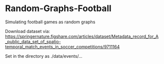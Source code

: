 # Random-Graphs-Football
Simulating football games as random graphs

Download dataset via: https://springernature.figshare.com/articles/dataset/Metadata_record_for_A_public_data_set_of_spatio-temporal_match_events_in_soccer_competitions/9711164

Set in the directory as ./data/events/...
